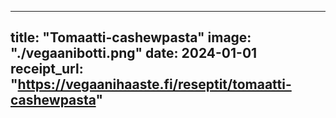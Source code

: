 
---
title: "Tomaatti-cashewpasta"
image: "./vegaanibotti.png"
date: 2024-01-01
receipt_url: "https://vegaanihaaste.fi/reseptit/tomaatti-cashewpasta"
---

